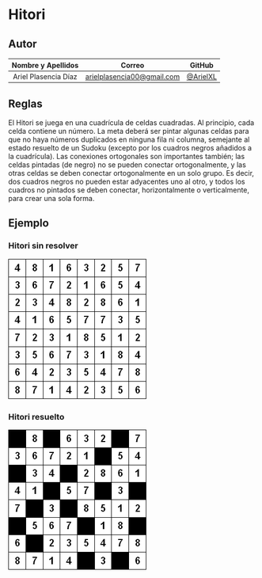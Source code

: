 # Hitori

## Autor

| **Nombre y Apellidos** |         **Correo**         |               **GitHub**               |
| :--------------------: | :------------------------: | :------------------------------------: |
|  Ariel Plasencia Díaz  | arielplasencia00@gmail.com | [@ArielXL](https://github.com/ArielXL) |

## Reglas

El Hitori se juega en una cuadrícula de celdas cuadradas. Al  principio, cada celda contiene un número. La meta deberá ser pintar algunas celdas para que no haya números duplicados en ninguna fila ni columna, semejante al estado resuelto de un Sudoku (excepto por los cuadros negros añadidos a la cuadrícula). Las conexiones ortogonales son importantes también; las celdas pintadas (de negro) no se pueden  conectar ortogonalmente, y las otras celdas se deben conectar  ortogonalmente en un solo grupo. Es decir, dos cuadros negros no pueden  estar adyacentes uno al otro, y todos los cuadros no pintados se deben  conectar, horizontalmente o verticalmente, para crear una sola forma. 

## Ejemplo

### Hitori sin resolver

![](./img/hitori.jpg)

### Hitori resuelto

![](./img/hitori_completed.jpg)